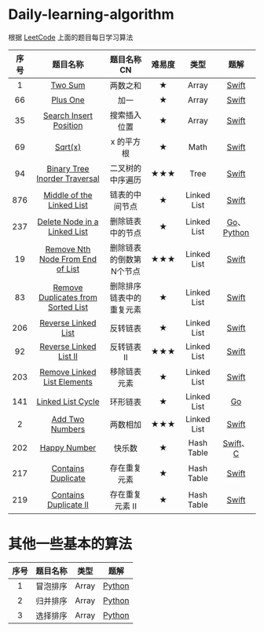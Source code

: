 # Daily-learning-algorithm
根据 [LeetCode](https://leetcode.com) 上面的题目每日学习算法

|序号| 题目名称 | 题目名称CN | 难易度 | 类型 | 题解 | 
|:-------:|:-------:|:-------:|:-------:|:-------:|:-------:|
| 1 | [Two Sum](https://leetcode.com/problems/two-sum) | 两数之和 | ★ | Array | [Swift](https://github.com/loveway/Daily-learning-algorithm/blob/master/Algorithms/1.Two%20Sum/two_sum.md) |  
| 66 | [Plus One](https://leetcode.com/problems/plus-one) | 加一 | ★ | Array | [Swift](https://github.com/loveway/Daily-learning-algorithm/blob/master/Algorithms/66.Plus%20One/plus_one.md) |
| 35 | [Search Insert Position](https://leetcode.com/problems/search-insert-position) | 搜索插入位置 | ★ | Array | [Swift](https://github.com/loveway/Daily-learning-algorithm/blob/master/Algorithms/35.Search%20Insert%20Position/search_insert_position.md) | 
| 69 | [Sqrt(x)](https://leetcode.com/problems/sqrtx) | x 的平方根  | ★ | Math | [Swift](https://github.com/loveway/Daily-learning-algorithm/blob/master/Algorithms/69.%20Sqrt(x)/sqrt_x.md) | 
| 94 | [Binary Tree Inorder Traversal](https://leetcode.com/problems/binary-tree-inorder-traversal) | 二叉树的中序遍历 | ★★★ | Tree | [Swift](https://github.com/loveway/Daily-learning-algorithm/blob/master/Algorithms/94.%20Binary%20Tree%20Inorder%20Traversal/binary_tree_inorder_traversal.md) | 
| 876 | [Middle of the Linked List](https://leetcode.com/problems/middle-of-the-linked-list) | 链表的中间节点 | ★ | Linked List | [Swift](https://github.com/loveway/Daily-learning-algorithm/blob/master/Algorithms/876.Middle%20of%20the%20Linked%20List/middle_of_the_linked_list.md) | 
| 237 | [Delete Node in a Linked List](https://leetcode.com/problems/delete-node-in-a-linked-list) | 删除链表中的节点 | ★ | Linked List| [Go](https://github.com/loveway/Daily-learning-algorithm/blob/master/Algorithms/237.%20Delete%20Node%20in%20a%20Linked%20List/delete_node_in_a_linked_list__go.md)、[Python](https://github.com/loveway/Daily-learning-algorithm/blob/master/Algorithms/237.%20Delete%20Node%20in%20a%20Linked%20List/delete_node_in_a_linked_list__python.md ) | 
| 19 | [Remove Nth Node From End of List](https://leetcode.com/problems/remove-nth-node-from-end-of-list) | 删除链表的倒数第N个节点 | ★★★ | Linked List | [Swift](https://github.com/loveway/Daily-learning-algorithm/blob/master/Algorithms/19.%20Remove%20Nth%20Node%20From%20End%20of%20List/remove_nth_node_from_end_of_list.md) |
| 83 | [Remove Duplicates from Sorted List](https://leetcode.com/problems/remove-duplicates-from-sorted-list) | 删除排序链表中的重复元素 | ★ | Linked List | [Swift](https://github.com/loveway/Daily-learning-algorithm/blob/master/Algorithms/83.%20Remove%20Duplicates%20from%20Sorted%20List/remove_duplicates_from_sorted_list.md) | 
| 206 | [Reverse Linked List](https://leetcode.com/problems/reverse-linked-list) | 反转链表 | ★ | Linked List | [Swift](https://github.com/loveway/Daily-learning-algorithm/blob/master/Algorithms/206.%20Reverse%20Linked%20List/reverse_linked_list.md) | 
| 92 | [ Reverse Linked List II](https://leetcode.com/problems/reverse-linked-list-ii) | 反转链表II | ★★★ | Linked List | [Swift](https://github.com/loveway/Daily-learning-algorithm/blob/master/Algorithms/92.%20Reverse%20Linked%20List%20II/reverse_linked_list2.md) | 
| 203 | [ Remove Linked List Elements](https://leetcode.com/problems/remove-linked-list-elements) | 移除链表元素 | ★ | Linked List | [Swift](https://github.com/loveway/Daily-learning-algorithm/blob/master/Algorithms/203.%20Remove%20Linked%20List%20Elements/remove_linked_list_elements.md) | 
| 141 | [  Linked List Cycle ](https://leetcode.com/problems/linked-list-cycle) | 环形链表 | ★ | Linked List | [Go](https://github.com/loveway/Daily-learning-algorithm/blob/master/Algorithms/141.%20Linked%20List%20Cycle/linked_list_cycle.md) | 
| 2 | [ Add Two Numbers ](https://leetcode.com/problems/linked-list-cycle) |  两数相加 | ★★★ | Linked List | [Swift](https://github.com/loveway/Daily-learning-algorithm/blob/master/Algorithms/2.%20Add%20Two%20Numbers/add_two_numbers.md) | 
| 202 | [ Happy Number ](https://leetcode.com/problems/happy-number) |  快乐数 | ★ | Hash Table | [Swift](https://github.com/loveway/Daily-learning-algorithm/blob/master/Algorithms/202.%20Happy%20Number/happy_number.md)、[C](https://github.com/loveway/Daily-learning-algorithm/blob/master/Algorithms/202.%20Happy%20Number/happy_number_C.md) | 
| 217 | [ Contains Duplicate ](https://leetcode.com/problems/contains-duplicate) |  存在重复元素 | ★ | Hash Table | [Swift](https://github.com/loveway/Daily-learning-algorithm/blob/master/Algorithms/217.%20Contains%20Duplicate/contains_duplicate.md) |
| 219 | [ Contains Duplicate II ](https://leetcode.com/problems/contains-duplicate-ii) |  存在重复元素 II | ★ | Hash Table | [Swift](https://github.com/loveway/Daily-learning-algorithm/blob/master/Algorithms/219.%20Contains%20Duplicate%20II/contains_duplicate_II.md) | 

# 其他一些基本的算法

|序号| 题目名称 | 类型 | 题解 | 
|:-------:|:-------:|:-------:|:-------:|
| 1 |冒泡排序 | Array | [Python](https://github.com/loveway/Daily-learning-algorithm/blob/master/Algorithms_2/bubble_sort.py) | 
| 2 |归并排序 | Array | [Python](https://github.com/loveway/Daily-learning-algorithm/blob/master/Algorithms_2/merge_sort.py) |  
| 3 |选择排序 | Array | [Python](https://github.com/loveway/Daily-learning-algorithm/blob/master/Algorithms_2/select_sort.py) | 

